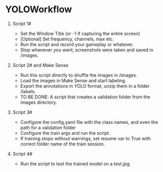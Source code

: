 # YOLOWorkflow

1. Script 1# 
    - Set the Window Title (or -1 if capturing the entire screen)
    - [Optional] Set frequency, channels, max etc.
    - Run the script and record your gameplay or whatever.
    - Stop whenever you want, screenshots were taken and saved in /images.

2. Script 2# and Make Sense
    - Run this script directly to shuffle the images in /images.
    - Load the images in Make Sense and start labeling.
    - Export the annotations in YOLO format, unzip them in a folder /labels.
    - TO BE DONE: A script that creates a validation folder from the images directory.
3. Script 3#
    - Configure the config.yaml file with the class names, and even the path for a validation folder
    - Configure the train args and run the script.
    - If training stops without warnings, set resume var to True with correct folder name of the train session.
4. Script 4#
    - Run the script to test the trained model on a test.jpg.